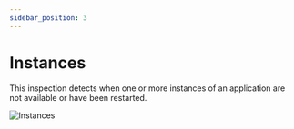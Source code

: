 ```yaml
---
sidebar_position: 3
---
```


# Instances

This inspection detects when one or more instances of an application are not available or have been restarted.

<img alt="Instances" src="/img/docs/inspections_instances.png" class="card w-1200"/>
